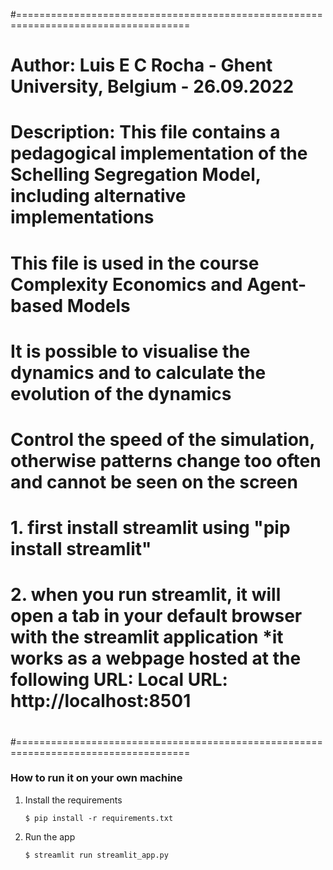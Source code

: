 #====================================================================================
# Author: Luis E C Rocha - Ghent University, Belgium - 26.09.2022
#
# Description:  This file contains a pedagogical implementation of the Schelling Segregation Model, including alternative implementations
#               This file is used in the course Complexity Economics and Agent-based Models
#               It is possible to visualise the dynamics and to calculate the evolution of the dynamics
#               Control the speed of the simulation, otherwise patterns change too often and cannot be seen on the screen
#               1. first install streamlit using "pip install streamlit" 
#               2. when you run streamlit, it will open a tab in your default browser with the streamlit application *it works as a webpage hosted at the following URL:  Local URL: http://localhost:8501
#
#====================================================================================

### How to run it on your own machine

1. Install the requirements

   ```
   $ pip install -r requirements.txt
   ```

2. Run the app

   ```
   $ streamlit run streamlit_app.py
   ```
